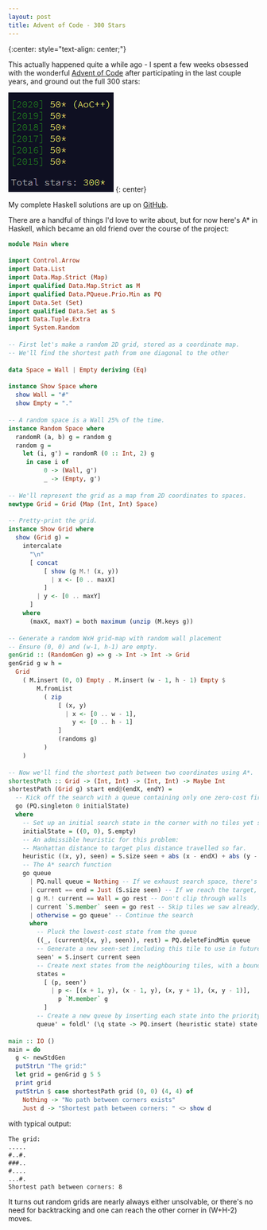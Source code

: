 ```yaml
---
layout: post
title: Advent of Code - 300 Stars
---
```


{:center: style="text-align: center;"}

This actually happened quite a while ago - I spent a few weeks obsessed with the wonderful [Advent of Code](https://adventofcode.com/) after participating in the last couple years, and ground out the full 300 stars:

![](/img/300.png)
{: center}

My complete Haskell solutions are up on [GitHub](https://github.com/harryaskham/advent).

There are a handful of things I'd love to write about, but for now here's A* in Haskell, which became an old friend over the course of the project:

```haskell
module Main where

import Control.Arrow
import Data.List
import Data.Map.Strict (Map)
import qualified Data.Map.Strict as M
import qualified Data.PQueue.Prio.Min as PQ
import Data.Set (Set)
import qualified Data.Set as S
import Data.Tuple.Extra
import System.Random

-- First let's make a random 2D grid, stored as a coordinate map.
-- We'll find the shortest path from one diagonal to the other

data Space = Wall | Empty deriving (Eq)

instance Show Space where
  show Wall = "#"
  show Empty = "."

-- A random space is a Wall 25% of the time.
instance Random Space where
  randomR (a, b) g = random g
  random g =
    let (i, g') = randomR (0 :: Int, 2) g
     in case i of
          0 -> (Wall, g')
          _ -> (Empty, g')

-- We'll represent the grid as a map from 2D coordinates to spaces.
newtype Grid = Grid (Map (Int, Int) Space)

-- Pretty-print the grid.
instance Show Grid where
  show (Grid g) =
    intercalate
      "\n"
      [ concat
          [ show (g M.! (x, y))
            | x <- [0 .. maxX]
          ]
        | y <- [0 .. maxY]
      ]
    where
      (maxX, maxY) = both maximum (unzip (M.keys g))

-- Generate a random WxH grid-map with random wall placement
-- Ensure (0, 0) and (w-1, h-1) are empty.
genGrid :: (RandomGen g) => g -> Int -> Int -> Grid
genGrid g w h =
  Grid
    ( M.insert (0, 0) Empty . M.insert (w - 1, h - 1) Empty $
        M.fromList
          ( zip
              [ (x, y)
                | x <- [0 .. w - 1],
                  y <- [0 .. h - 1]
              ]
              (randoms g)
          )
    )

-- Now we'll find the shortest path between two coordinates using A*.
shortestPath :: Grid -> (Int, Int) -> (Int, Int) -> Maybe Int
shortestPath (Grid g) start end@(endX, endY) =
  -- Kick off the search with a queue containing only one zero-cost first state.
  go (PQ.singleton 0 initialState)
  where
    -- Set up an initial search state in the corner with no tiles yet seen.
    initialState = ((0, 0), S.empty)
    -- An admissible heuristic for this problem:
    -- Manhattan distance to target plus distance travelled so far.
    heuristic ((x, y), seen) = S.size seen + abs (x - endX) + abs (y - endY)
    -- The A* search function
    go queue
      | PQ.null queue = Nothing -- If we exhaust search space, there's no path
      | current == end = Just (S.size seen) -- If we reach the target, conclude
      | g M.! current == Wall = go rest -- Don't clip through walls
      | current `S.member` seen = go rest -- Skip tiles we saw already, avoiding loops
      | otherwise = go queue' -- Continue the search
      where
        -- Pluck the lowest-cost state from the queue
        ((_, (current@(x, y), seen)), rest) = PQ.deleteFindMin queue
        -- Generate a new seen-set including this tile to use in future states
        seen' = S.insert current seen
        -- Create next states from the neighbouring tiles, with a bounds check
        states =
          [ (p, seen')
            | p <- [(x + 1, y), (x - 1, y), (x, y + 1), (x, y - 1)],
              p `M.member` g
          ]
        -- Create a new queue by inserting each state into the priority queue.
        queue' = foldl' (\q state -> PQ.insert (heuristic state) state q) rest states

main :: IO ()
main = do
  g <- newStdGen
  putStrLn "The grid:"
  let grid = genGrid g 5 5
  print grid
  putStrLn $ case shortestPath grid (0, 0) (4, 4) of
    Nothing -> "No path between corners exists"
    Just d -> "Shortest path between corners: " <> show d
```

with typical output:

```
The grid:
.....
#..#.
###..
#....
...#.
Shortest path between corners: 8
```

It turns out random grids are nearly always either unsolvable, or there's no need for backtracking and one can reach the other corner in (W+H-2) moves.
